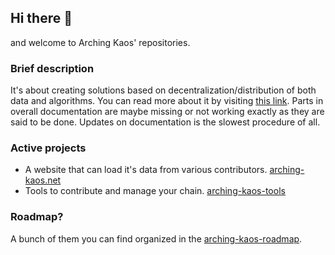 ## Hi there 👋

and welcome to Arching Kaos' repositories.

### Brief description

It's about creating solutions based on decentralization/distribution of both data and algorithms. You can read more about it by visiting [this link](https://github.com/arching-kaos/arching-kaos-infochain/blob/master/docs/Whitepaper). Parts in overall documentation are maybe missing or not working exactly as they are said to be done. Updates on documentation is the slowest procedure of all.

### Active projects

- A website that can load it's data from various contributors. [arching-kaos.net](https://arching-kaos.net)
- Tools to contribute and manage your chain. [arching-kaos-tools](https://github.com/arching-kaos/arching-kaos-tools)

### Roadmap?

A bunch of them you can find organized in the [arching-kaos-roadmap](https://github.com/arching-kaos/arching-kaos-roadmap).

<!--

**Here are some ideas to get you started:**

🙋‍♀️ A short introduction - what is your organization all about?
🌈 Contribution guidelines - how can the community get involved?
👩‍💻 Useful resources - where can the community find your docs? Is there anything else the community should know?
🍿 Fun facts - what does your team eat for breakfast?
🧙 Remember, you can do mighty things with the power of [Markdown](https://docs.github.com/github/writing-on-github/getting-started-with-writing-and-formatting-on-github/basic-writing-and-formatting-syntax)
-->
